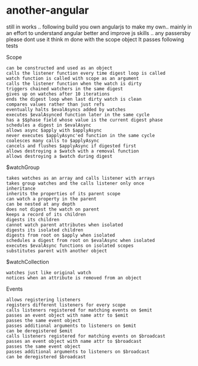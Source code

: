 another-angular
===============

still in works .. following build you own angularjs to make my own..  mainly in an effort to understand angular better and improve js skills
.. any passersby please dont use it 
think m done with the scope object 
It passes following tests

Scope

	can be constructed and used as an object
	calls the listener function every time digest loop is called
	watch function is called with scope as an argument
	calls the listener function when the watch is dirty
	triggers chained watchers in the same digest
	gives up on watches after 10 iterations
	ends the digest loop when last dirty watch is clean
	compares values rather than just refs
	eventually halts $evalAsyncs added by watches
	executes $evalAsynced function later in the same cycle
	has a $$phase field whose value is the current digest phase
	schedules a digest in $evalAsync
	allows async $apply with $applyAsync
	never executes $applyAsync'ed function in the same cycle
	coalesces many calls to $applyAsync
	cancels and flushes $applyAsync if digested first
	allows destroying a $watch with a removal function
	allows destroying a $watch during digest
	
$watchGroup

	takes watches as an array and calls listener with arrays
	takes group watches and the calls listener only once
	inheritance
	inherits the properties of its parent scope
	can watch a property in the parent
	can be nested at any depth
	does not digest the watch on parent
	keeps a record of its children
	digests its children
	cannot watch parent attributes when isolated
	digests its isolated children
	digests from root on $apply when isolated
	schedules a digest from root on $evalAsync when isolated
	executes $evalAsync functions on isolated scopes
	substitutes parent with another object
	
$watchCollection

	watches just like original watch
	notices when an attribute is removed from an object
	
Events

	allows registering listeners
	registers different listeners for every scope
	calls listeners registered for matching events on $emit
	passes an event object with name attr to $emit
	passes the same event object
	passes additional arguments to listeners on $emit
	can be deregistered $emit
	calls listeners registered for matching events on $broadcast
	passes an event object with name attr to $broadcast
	passes the same event object
	passes additional arguments to listeners on $broadcast
	can be deregistered $broadcast
